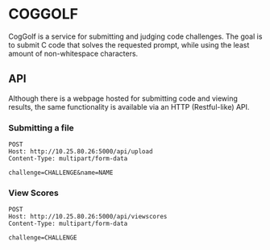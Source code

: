 # COGGOLF
CogGolf is a service for submitting and judging code challenges. The goal is to submit C code that solves the requested prompt, while using the least amount of non-whitespace characters.

## API
Although there is a webpage hosted for submitting code and viewing results, the same functionality is available via an HTTP (Restful-like) API.

### Submitting a file
```
POST 
Host: http://10.25.80.26:5000/api/upload
Content-Type: multipart/form-data

challenge=CHALLENGE&name=NAME
```

### View Scores
```
POST
Host: http://10.25.80.26:5000/api/viewscores
Content-Type: multipart/form-data

challenge=CHALLENGE
```
